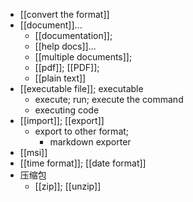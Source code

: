 - [[convert the format]]
- [[document]]...
    - [[documentation]];
    - [[help docs]]...
    - [[multiple documents]];
    - [[pdf]]; [[PDF]];
    - [[plain text]]
- [[executable file]]; executable
    - execute; run; execute the command
    - executing code
- [[import]]; [[export]]
    - export to other format;
        - markdown exporter
- [[msi]]
- [[time format]]; [[date format]]
- 压缩包
    - [[zip]]; [[unzip]]
